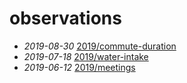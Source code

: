 # observations

- *2019-08-30* [2019/commute-duration](./2019/commute-duration)
- *2019-07-18* [2019/water-intake](./2019/water-intake)
- *2019-06-12* [2019/meetings](./2019/meetings)
